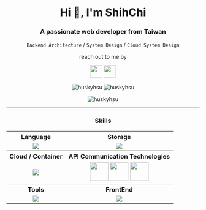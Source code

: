 <h1 align="center">Hi 👋, I'm ShihChi</h1>
<h3 align="center">A passionate web developer from Taiwan</h3>
<p align="center">
  <code>Backend Architecture</code> / <code>System Design</code> / <code>Cloud System Design</code>
</p>

<p align="center">
reach out to me by
</p>
<p align="center">
  <a href="mailto:schi.hsu@gmail.com"><img src="https://skillicons.dev/icons?i=gmail" height="32px"/></a>
  <a href="https://www.linkedin.com/in/shihchihsu"><img src="https://skillicons.dev/icons?i=linkedin" height="32px"/></a>
</p>

<p align="center">
  <img src="https://github-readme-stats.vercel.app/api?username=huskyhsu&show_icons=true&theme=gotham&count_private=true&cache_seconds=86400&hide_title=true&include_all_commits=true&line_height=25&hide_border=true" alt="huskyhsu"/>
  <img src="https://github-readme-stats.vercel.app/api/top-langs/?username=huskyhsu&layout=compact&theme=gotham&hide_border=true&card_width=220" alt="huskyhsu"/>
</p>

<p align="center">
  <img align="center" src="https://github-readme-streak-stats.herokuapp.com/?user=huskyhsu" alt="huskyhsu" />
</p>

---

<h3 align="center">Skills</h3>
<div align="center">
  <table>
    <tr>
      <th>Language</th>
      <th>Storage</th>
    </tr>
    <tr>
      <td align="center"><img src="https://skillicons.dev/icons?i=js,ts,nodejs,golang,python" /></td>
      <td align="center"><img src="https://skillicons.dev/icons?i=postgresql,mysql,redis,dynamodb" /></td>
    </tr>
    <tr>
      <th>Cloud / Container</th>
      <th>API Communication Technologies</th>
    </tr>
    <tr>
      <td align="center"><img src="https://skillicons.dev/icons?i=aws,gcp,docker,k8s" /></td>
      <td align="center"><img src="https://img.icons8.com/?size=512&id=21893&format=png" height="48px"/>
  <img src="https://pics.freeicons.io/uploads/icons/png/6158480871552037069-512.png" height="48px"/>
  <img src="https://grpc.io/img/logos/grpc-logo.png" height="48px"/><br></td>
    </tr>
    <tr>
      <th>Tools</th>
      <th>FrontEnd</th>
    </tr>
    <tr>
      <td align="center"><img src="https://skillicons.dev/icons?i=gitlab,github" /></td>
      <td align="center"><img src="https://skillicons.dev/icons?i=react,tailwind" /></td>
    </tr>
  </table>
</div>
